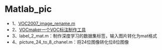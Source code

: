 # Matlab_pic

* 1、[VOC2007_image_rename.m](https://github.com/decouples/Matlab_pic/blob/master/VOC2007_image_rename.m)
* 2、[VOCmaker一个VOC标注制作工具](https://github.com/whlook/VOCMaker)
* 3、label_2_mat.m：制作深度学习的数据集标签，输入图片转化为mat格式
* 4、picture_24_to_8_chanel.m：将24位图像转化位8位图像
